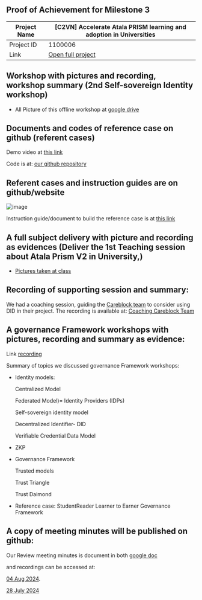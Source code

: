 ##  Proof of Achievement for Milestone 3
|  Project Name |[C2VN] Accelerate Atala PRISM learning and adoption in Universities|
| ------------ | ------------ |
| Project ID  | 1100006 |
|  Link  |  [Open full project](https://projectcatalyst.io/funds/11/cardano-open-ecosystem/c2vn-accelerate-atala-prism-learning-and-adoption-in-universities-8d47f) |


## Workshop with pictures and recording, workshop summary (2nd Self-sovereign Identity workshop)
- All Picture of this offline workshop at [google drive ](https://photos.app.goo.gl/oVYpGo3Znq5dPjQm7)

## Documents and codes of reference case on github (referent cases)
Demo video at [this link](https://youtu.be/X4aJR2fuzTE)

Code is at: [our github repository](https://github.com/c2vn/atala-prism-setup/tree/main )

## Referent cases and instruction guides are on github/website

![image](https://github.com/user-attachments/assets/0608fa9b-58b2-46ad-b5f6-00693d6e4c71)

Instruction guide/document to build the reference case is at [this link](https://docs.google.com/document/d/1IDsYutE7f-MgyAxov4JDVjrR56SVYhwg8_IOYCrg8YM/edit?usp=sharing)


## A full subject delivery with picture and recording as evidences (Deliver the 1st Teaching session about Atala Prism V2 in University,)
- [Pictures taken at class](https://drive.google.com/drive/folders/17R96Gvw0Vqh_CC6DQj8-AtcseNUuS7Qh)

## Recording of supporting session and summary:
We had a coaching session, guiding the [Careblock team](https://projectcatalyst.io/funds/11/cardano-use-cases-concept/careblock-empowering-secure-healthcare-transactions-by-cardano) to consider using DID in their project. The recording is available at: [Coaching Careblock Team](https://www.youtube.com/watch?v=GhWtDi4xe0E?t=1913)

## A governance Framework workshops with pictures, recording and summary as evidence:
Link [recording](https://youtu.be/IVoLioyYy-o)

Summary of  topics we discussed governance Framework workshops:
- Identity models:

	Centralized Model

	Federated Model)= Identity Providers (IDPs)

	Self-sovereign identity model

	Decentralized Identifier- DID

	Verifiable Credential Data Model

- ZKP
  
- Governance Framework

  	Trusted models
  
	Trust Triangle

	Trust Daimond

- Reference case: StudentReader Learner to Earner Governance Framework
  
## A copy of meeting minutes will be published on github:
Our Review meeting minutes is document in both [google doc](https://docs.google.com/document/d/1ibhsHIXqg33BnT84qbQeAOA3zECIsFrS4fkks8aml_I/edit?usp=sharing) 

and recordings can be accessed at:

[04 Aug 2024](https://youtu.be/7uroHR7pbso?t=396). 

[28 July 2024](https://youtu.be/X-5ZYZpAaF4?list=PLbQhX3HIoPxq0Rol6v2szteet0fAnpTcM&t=1876)
